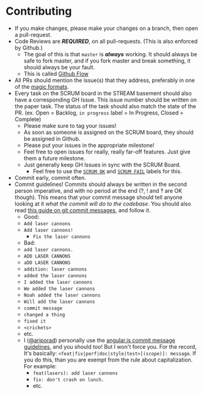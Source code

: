 # Contributing

* If you make changes, please make your changes on a branch, then open a pull-request.
* Code Reviews are ***REQUIRED***, on all pull-requests. (This is also enforced by Github.)
    * The goal of this is that `master` is ***always*** working. It should always be safe to fork
      master, and if you fork master and break something, it should always be your fault.
    * This is called [Github Flow][]
* All PRs should mention the issue(s) that they address, preferably in one of the [magic formats][].
* Every task on the SCRUM board in the STREAM basement should also have a corresponding GH Issue.
  This issue number should be written on the paper task. The status of the task should also match
  the state of the PR. (ex. Open = Backlog, `in progress` label = In Progress, Closed = Complete)
    * Please make sure to tag your issues!
    * As soon as someone is assigned on the SCRUM board, they should be assigned in Github.
    * Please put your issues in the appropriate milestone!
	* Feel free to open issues for really, really far-off features. Just give them a future milestone.
    * Just generally keep GH Issues in sync with the SCRUM Board.
        * Feel free to use the [`SCRUM OK`](https://github.com/redshiftrobotics/5619/labels/SCRUM%20OK) and [`SCRUM FAIL`](https://github.com/redshiftrobotics/5619/labels/SCRUM%20FAIL) labels for this.
* Commit early, commit often.
* Commit guidelines! Commits should always be written in the second person imperative, and with no period
  at the end (?, ! and &#8253; are OK though). This means that your commit message should tell anyone
  looking at it _what the commit will do to the codebase_. You should also read [this guide on git commit messages](http://chris.beams.io/posts/git-commit/),
  and follow it.
    * Good:
	* `Add laser cannons`
	* `Add laser cannons!`
        * `Fix the laser cannons`
    * Bad:
	* `add laser cannons.`
	* `ADD LASER CANNONS`
	* `aDD LASER CANNONS`
	* `addition: laser cannons`
	* `added the laser cannons`
	* `I added the laser cannons`
	* `We added the laser cannons`
	* `Noah added the laser cannons`
	* `Will add the laser cannons`
	* `commit message`
	* `changed a thing`
	* `fixed it`
	* `<crickets>`
	* etc.
    * I ([@ariporad][]) personally use the [angular.js commit message guidelines][ang-cmg], and you
      should too! But I won't force you. For the record, It's basically:
      `<feat|fix|perf|doc|style|test>[(scope)]: message`. If you do this, than you are exempt from the rule about capitalization. For example:
	    * `feat(lasers): add laser cannons`
	    * `fix: don't crash on lunch.`
	    * etc.


[this guide on git commit messages]: http://chris.beams.io/posts/git-commit/ "Or Else"
[Github Flow]: https://guides.github.com/introduction/flow/ "Github Flow"
[@ariporad]: https://github.com/ariporad "@ariporad"
[ang-cmg]: https://github.com/angular/angular.js/blob/master/CONTRIBUTING.md#commit
[magic formats]: https://github.com/blog/1506-closing-issues-via-pull-requests
